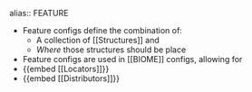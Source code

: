 alias:: FEATURE

- Feature configs define the combination of:
	- A collection of [[Structures]] and
	- *Where* those structures should be place
- Feature configs are used in [[BIOME]] configs, allowing for
- {{embed [[Locators]]}}
- {{embed [[Distributors]]}}